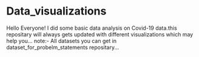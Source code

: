 # Data_visualizations
Hello Everyone! 
I did some basic data analysis on Covid-19 data.this repositary will always gets updated with different visualizations which may help you...
note:- All datasets you can get in dataset_for_probelm_statements repositary...
